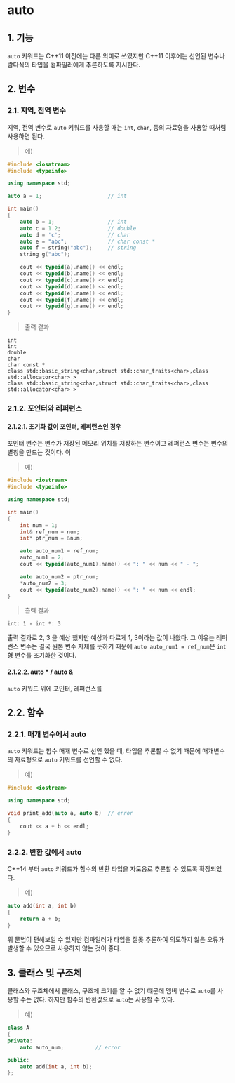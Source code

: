 # auto

## 1. 기능
```auto``` 키워드는 C++11 이전에는 다른 의미로 쓰였지만 C++11 이후에는 선언된 변수나 람다식의 타입을 컴파일러에게 추론하도록 지시한다.

## 2. 변수

### 2.1. 지역, 전역 변수
지역, 전역 변수로 ```auto``` 키워드를 사용할 때는 ```int```, ```char```, 등의 자료형을 사용할 때처럼 사용하면 된다.

> 예)
```c++
#include <iosatream>
#include <typeinfo>

using namespace std;

auto a = 1;                     // int

int main()
{
    auto b = 1;                 // int
	auto c = 1.2;               // double
	auto d = 'c';               // char
	auto e = "abc";             // char const *
	auto f = string("abc");     // string
	string g("abc");

	cout << typeid(a).name() << endl;
	cout << typeid(b).name() << endl;
	cout << typeid(c).name() << endl;
	cout << typeid(d).name() << endl;
	cout << typeid(e).name() << endl;
	cout << typeid(f).name() << endl;
    cout << typeid(g).name() << endl;
}
```

> 출력 결과
```
int
int
double
char
char const *
class std::basic_string<char,struct std::char_traits<char>,class std::allocator<char> >
class std::basic_string<char,struct std::char_traits<char>,class std::allocator<char> >
```

### 2.1.2. 포인터와 레퍼런스

#### 2.1.2.1. 초기화 값이 포인터, 레퍼런스인 경우
포인터 변수는 변수가 저장된 메모리 위치를 저장하는 변수이고 레퍼런스 변수는 변수의 별칭을 만드는 것이다. 이

> 예)
```c++
#include <iostream>
#include <typeinfo>

using namespace std;

int main()
{
	int num = 1;
	int& ref_num = num;
	int* ptr_num = &num;

	auto auto_num1 = ref_num;
	auto_num1 = 2;
	cout << typeid(auto_num1).name() << ": " << num << " - ";

	auto auto_num2 = ptr_num;
	*auto_num2 = 3;
	cout << typeid(auto_num2).name() << ": " << num << endl;
}
```
> 출력 결과
```
int: 1 - int *: 3
```
출력 결과로 2, 3 을 예상 했지만 예상과 다르게 1, 3이라는 값이 나왔다. 그 이유는 레퍼런스 변수는 결국 원본 변수 자체를 뜻하기 때문에 ```auto auto_num1 = ref_num```은 ```int``` 형 변수를 초기화한 것이다. 

#### 2.1.2.2. auto * / auto &
```auto``` 키워드 위에 포인터, 레퍼런스를 

## 2.2. 함수

### 2.2.1. 매개 변수에서 auto
```auto``` 키워드는 함수 매개 변수로 선언 했을 때, 타입을 추론할 수 없기 때문에 매개변수의 자료형으로 ```auto``` 키워드를 선언할 수 없다.

> 예)
```c++
#include <iostream>

using namespace std;

void print_add(auto a, auto b)  // error
{
    cout << a + b << endl;    
}
```

### 2.2.2. 반환 값에서 auto
C++14 부터 ```auto``` 키워드가 함수의 반환 타입을 자도응로 추론할 수 있도록 확장되었다.

> 예)
```c++
auto add(int a, int b)
{
    return a + b;
}
```

위 문법이 편해보일 수 있지만 컴파일러가 타입을 잘못 추론하여 의도하지 않은 오류가 발생할 수 있으므로 사용하지 않는 것이 좋다.

## 3. 클래스 및 구조체
클래스와 구조체에서 클래스, 구조체 크기를 알 수 없기 떄문에 멤버 변수로 ```auto```를 사용할 수는 없다. 하지만 함수의 반환값으로 ```auto```는 사용할 수 있다.

> 예)
```c++
class A
{
private:
    auto auto_num;          // error

public:
    auto add(int a, int b);
};
```